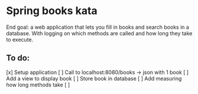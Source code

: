 # Spring books kata

End goal: a web application that lets you fill in books and search books in a database.
With logging on which methods are called and how long they take to execute.

## To do:
[x] Setup application
[ ] Call to localhost:8080/books -> json with 1 book
[ ] Add a view to display book
[ ] Store book in database
[ ] Add measuring how long methods take
[ ] 